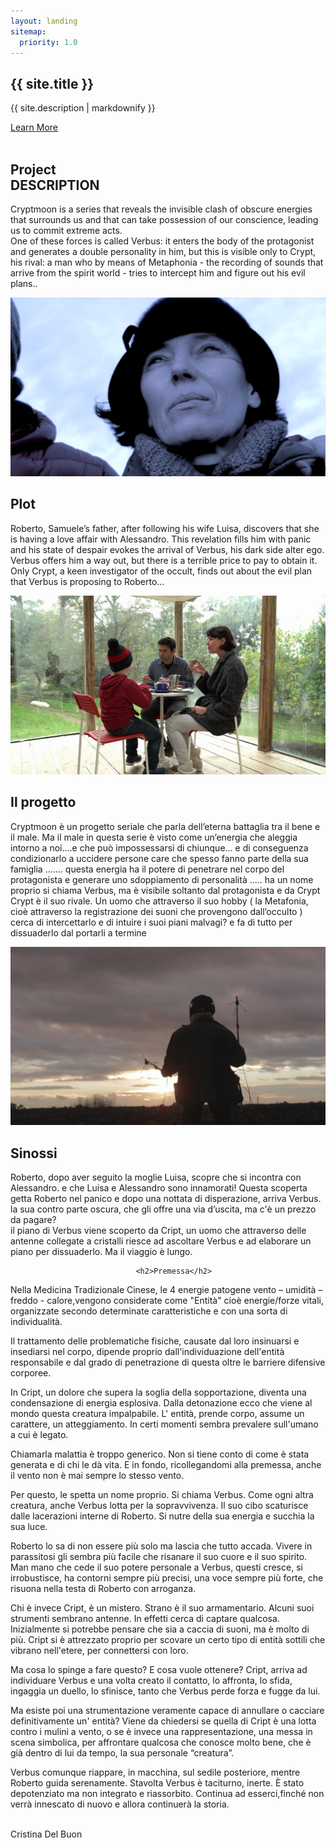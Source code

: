 ```yaml
---
layout: landing 
sitemap:
  priority: 1.0
---
```

<!-- Banner --> 
<section id="banner">
						<div class="inner">
							<h2>{{ site.title }}</h2>
							<p>{{ site.description | markdownify }}</p>
						</div>
						<a href="#two" class="more scrolly">Learn More</a>
</section>
  
<!-- Two -->
<section  id="two" class="wrapper alt style2"> 
<section class="spotlight">
            <div class="image">
                <img src="images/pic03.jpg" alt="" />
            </div>
            <div class="content">
	           <h2>Project<br /> DESCRIPTION</h2> 
			     <p>Cryptmoon is a series that reveals the invisible clash of obscure energies that surrounds us and that can take possession of our conscience, leading us to commit extreme acts. 
                 <br/>
                 One of these forces is called Verbus: it enters the body of the protagonist and generates a double personality in him, but this is visible only to Crypt, his rival: a man who by means of Metaphonia - the recording of sounds that arrive from the spirit world - tries to intercept him and figure out his evil plans..</p>
            </div>
</section>
<section class="spotlight">
            <div class="image">
                <img src="images/chiara_mancori_04.png" alt="" />
            </div>
        <div class="content">
            <h2>Plot</h2>
            <p>
            Roberto, Samuele’s father, after following his wife Luisa, discovers that she is having a love affair with Alessandro. This revelation fills him with panic and his state of despair evokes the arrival of Verbus, his dark side alter ego. Verbus offers him a way out, but there is a terrible price to pay to obtain it.
            <br/>
            Only Crypt, a keen investigator of the occult, finds out about the evil plan that Verbus is proposing to Roberto…
            </p>
		</div>
		</section>
		<section class="spotlight">
							<div class="image"><img src="images/colazione.png" alt="" /></div><div class="content">
								<h2>Il progetto</h2>
				<p>Cryptmoon è un progetto seriale che parla  dell’eterna battaglia tra il bene e il male. Ma il male in questa serie  è visto come un’energia che aleggia intorno a noi….e che può impossessarsi di chiunque… e di conseguenza condizionarlo  a uccidere persone care che spesso fanno parte della sua famiglia …….  questa energia ha il potere di penetrare nel corpo del protagonista e generare uno sdoppiamento di personalità ….. ha un nome proprio si chiama Verbus, ma è visibile soltanto dal protagonista e da Crypt Crypt è il suo rivale. Un  uomo che  attraverso il suo hobby ( la Metafonia, cioè attraverso la registrazione dei suoni che provengono dall’occulto ) cerca di intercettarlo e di intuire i suoi piani malvagi?  e fa di tutto per dissuaderlo dal  portarli a termine</p>
							</div>
</section>
<section class="spotlight">
							<div class="image"><img src="images/mario_iaquone_cript_01.jpg" alt="" /></div><div class="content">
								<h2>Sinossi</h2>
								<p>Roberto, dopo aver seguito la moglie Luisa,  scopre che si incontra con  Alessandro. e che Luisa e Alessandro sono innamorati! Questa scoperta getta Roberto nel panico e dopo una nottata di disperazione, arriva Verbus. la sua contro parte oscura, che gli offre una via d’uscita, ma c'è un prezzo da pagare?<br/> il piano di Verbus  viene scoperto da Cript, un uomo che attraverso delle antenne collegate a cristalli riesce ad ascoltare Verbus e ad elaborare un piano per dissuaderlo. Ma il viaggio è lungo.</p>
   							</div>
</section>
<section class="content">
						
                                <h2>Premessa</h2>
<p>          
Nella Medicina Tradizionale Cinese, le 4 energie patogene vento – umidità – freddo - calore,vengono considerate come "Entità" cioè energie/forze vitali, organizzate secondo determinate caratteristiche e con una sorta di individualità.

Il trattamento delle problematiche fisiche, causate dal loro insinuarsi e insediarsi nel corpo, dipende proprio dall'individuazione dell'entità responsabile e dal grado di penetrazione di questa oltre le barriere difensive corporee. 

In Cript,  un dolore che supera la soglia della sopportazione, diventa una condensazione di energia esplosiva. Dalla detonazione  ecco che viene al mondo questa creatura impalpabile. L' entità, prende corpo, assume un carattere, un atteggiamento. In certi momenti sembra prevalere sull'umano a cui è legato. 

Chiamarla malattia è troppo generico. Non si tiene conto di come è stata generata e di chi le dà vita. E in fondo, ricollegandomi alla premessa, anche il vento non è mai sempre lo stesso vento.

Per questo, le spetta un nome proprio. Si chiama Verbus.
Come ogni altra creatura, anche Verbus lotta per la sopravvivenza. Il suo cibo scaturisce  dalle lacerazioni interne di Roberto. Si nutre della sua energia e succhia la sua luce. 

Roberto lo sa di non essere più solo ma lascia che tutto accada. Vivere in parassitosi gli sembra più facile che risanare il suo cuore e il suo spirito. Man mano che cede il suo potere personale a Verbus, questi cresce, si irrobustisce, ha contorni sempre più precisi, una voce sempre più forte, che risuona nella testa di Roberto con arroganza. 

Chi è invece Cript, è un mistero. Strano è il suo armamentario. Alcuni suoi strumenti sembrano antenne. In effetti cerca di captare qualcosa. Inizialmente si potrebbe pensare che sia a caccia di suoni, ma è molto di più. Cript si è attrezzato proprio per  scovare  un certo tipo di entità sottili che vibrano nell'etere, per connettersi con loro. 

Ma cosa lo spinge a fare questo? E cosa vuole ottenere? 
Cript, arriva ad  individuare Verbus e una volta creato il contatto, lo affronta, lo sfida, ingaggia un duello, lo sfinisce, tanto che Verbus perde forza e fugge da lui.

Ma esiste  poi una strumentazione veramente capace di annullare o cacciare definitivamente un' entità? 
Viene da chiedersi se quella di Cript è una lotta contro i mulini a vento, o se è invece una rappresentazione, una messa in scena simbolica, per affrontare qualcosa che  conosce molto bene, che è già dentro di lui da tempo, la sua personale “creatura”. 

Verbus comunque riappare, in macchina, sul sedile posteriore, mentre Roberto guida serenamente. Stavolta  Verbus è  taciturno, inerte. È  stato depotenziato ma non integrato e riassorbito. Continua ad esserci,finché non verrà innescato di nuovo e allora continuerà la storia.

<br>
Cristina Del Buon
</p>


<!-- Three -->

   